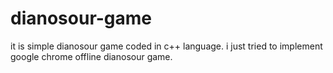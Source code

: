 # dianosour-game
it is simple dianosour game coded in c++ language. 
i just tried to implement google chrome offline dianosour game.








